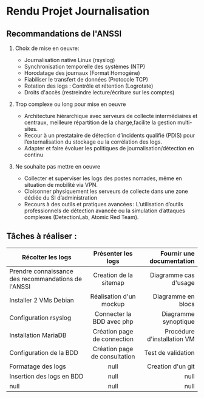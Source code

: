 # Rendu Projet Journalisation
## Recommandations de l'ANSSI
1. Choix de mise en oeuvre:
   - Journalisation native Linux (rsyslog)
   - Synchronisation temporelle des systèmes (NTP)
   - Horodatage des journaux (Format Homogène)
   - Fiabiliser le transfert de données (Protocole TCP)
   - Rotation des logs : Contrôle et rétention (Logrotate)
   - Droits d'accès (restreindre lecture/écriture sur les comptes)
  
2. Trop complexe ou long pour mise en oeuvre
   - Architecture hiérarchique avec serveurs de collecte intermédiaires et centraux, meilleure répartition de  la charge,facilite la gestion multi-sites.
   - Recour à un prestataire de détection d’incidents qualifié (PDIS) pour l’externalisation du stockage ou la corrélation des logs.   
   - Adapter et faire évoluer les politiques de journalisation/détection en continu
  
3. Ne souhaite pas mettre en oeuvre
    - Collecter et superviser les logs des postes nomades, même en situation de mobilité via VPN.
    - Cloisonner physiquement les serveurs de collecte dans une zone dédiée du SI d’administration
    - Recours à des outils et pratiques avancées : L’utilisation d’outils professionnels de détection avancée ou la simulation d’attaques complexes (DetectionLab, Atomic Red Team).


## Tâches à réaliser : 
| Récolter les logs | Présenter les logs | Fournir une documentation |
|-----------|:---------:|----------:|
| Prendre connaissance des recommandations de l'ANSSI | Creation de la sitemap | Diagramme cas d'usage |
| Installer 2 VMs Debian | Réalisation d'un mockup | Diagramme en blocs |
| Configuration rsyslog | Connecter la BDD avec php | Diagramme synoptique |
| Installation MariaDB | Création page de connection | Procédure d'installation VM |
| Configuration de la BDD | Création page de consultation | Test de validation |
| Formatage des logs | null | Creation d'un git |
| Insertion des logs en BDD | null | null |
| null | null | null |
